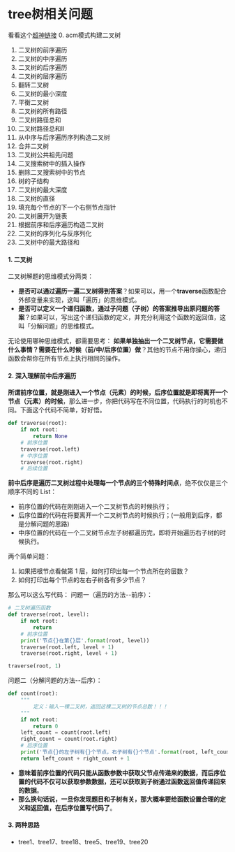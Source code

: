 # tree树相关问题
看看这个[超神链接](https://www.bilibili.com/video/BV1nG411x77H)
0. acm模式构建二叉树
1. 二叉树的前序遍历
2. 二叉树的中序遍历
3. 二叉树的后序遍历
4. 二叉树的层序遍历
5. 翻转二叉树
6. 二叉树的最小深度
7. 平衡二叉树
8. 二叉树的所有路径
9. 二叉树路径总和
10. 二叉树路径总和II
11. 从中序与后序遍历序列构造二叉树
12. 合并二叉树
13. 二叉树公共祖先问题
14. 二叉搜索树中的插入操作
15. 删除二叉搜索树中的节点
16. 树的子结构
17. 二叉树的最大深度
18. 二叉树的直径
19. 填充每个节点的下一个右侧节点指针
20. 二叉树展开为链表
21. 根据前序和后序遍历构造二叉树
22. 二叉树的序列化与反序列化
23. 二叉树中的最大路径和


#### 1. 二叉树
二叉树解题的思维模式分两类：
- **是否可以通过遍历一遍二叉树得到答案**？如果可以，用一个**traverse**函数配合外部变量来实现，这叫「遍历」的思维模式。
- **是否可以定义一个递归函数，通过子问题（子树）的答案推导出原问题的答案**？如果可以，写出这个递归函数的定义，并充分利用这个函数的返回值，这叫「分解问题」的思维模式。

无论使用哪种思维模式，都需要思考：
**如果单独抽出一个二叉树节点，它需要做什么事情？需要在什么时候（前/中/后序位置）做**？其他的节点不用你操心，递归函数会帮你在所有节点上执行相同的操作。
#### 2. 深入理解前中后序遍历
**所谓前序位置，就是刚进入一个节点（元素）的时候，后序位置就是即将离开一个节点（元素）的时候**，那么进一步，你把代码写在不同位置，代码执行的时机也不同。下面这个代码不简单，好好悟。
```python
def traverse(root):
    if not root:
        return None
    # 前序位置
    traverse(root.left)
    # 中序位置
    traverse(root.right)
    # 后续位置
```
**前中后序是遍历二叉树过程中处理每一个节点的三个特殊时间点**，绝不仅仅是三个顺序不同的 List：
- 前序位置的代码在刚刚进入一个二叉树节点的时候执行；
- 后序位置的代码在将要离开一个二叉树节点的时候执行；(一般用到后序，都是分解问题的思路)
- 中序位置的代码在一个二叉树节点左子树都遍历完，即将开始遍历右子树的时候执行。


两个简单问题：
1. 如果把根节点看做第 1 层，如何打印出每一个节点所在的层数？
2. 如何打印出每个节点的左右子树各有多少节点？

那么可以这么写代码：
问题一（遍历的方法--前序）：
```python
# 二叉树遍历函数
def traverse(root, level):
    if not root:
        return
    # 前序位置
    print('节点{}在第{}层'.format(root, level))
    traverse(root.left, level + 1)
    traverse(root.right, level + 1)

traverse(root, 1)
```

问题二（分解问题的方法--后序）：
```python
def count(root):
    """
        定义：输入一棵二叉树，返回这棵二叉树的节点总数！！！
    """
    if not root:
        return 0
    left_count = count(root.left)
    right_count = count(root.right)
    # 后序位置
    print('节点{}的左子树有{}个节点，右子树有{}个节点'.format(root, left_count, right_count))
    return left_count + right_count + 1
```

- **意味着前序位置的代码只能从函数参数中获取父节点传递来的数据，而后序位置的代码不仅可以获取参数数据，还可以获取到子树通过函数返回值传递回来的数据**。
- **那么换句话说，一旦你发现题目和子树有关，那大概率要给函数设置合理的定义和返回值，在后序位置写代码了**。

#### 3. 两种思路
- tree1、tree17、tree18、tree5、tree19、tree20